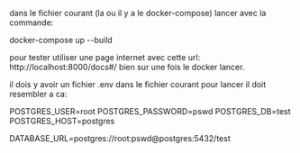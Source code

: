 dans le fichier courant (la ou il y a le docker-compose) lancer avec la commande:

docker-compose up --build


pour tester utiliser une page internet avec cette url: http://localhost:8000/docs#/
bien sur une fois le docker lancer.

il dois y avoir un fichier .env dans le fichier courant pour lancer il doit resembler a ca:

POSTGRES_USER=root
POSTGRES_PASSWORD=pswd
POSTGRES_DB=test
POSTGRES_HOST=postgres

DATABASE_URL=postgres://root:pswd@postgres:5432/test